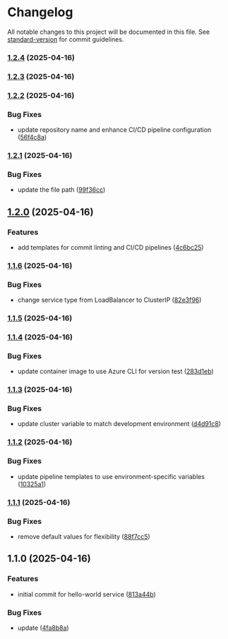 # Changelog

All notable changes to this project will be documented in this file. See [standard-version](https://github.com/conventional-changelog/standard-version) for commit guidelines.

### [1.2.4](https://dev.azure.com/kmanzoor/aks-demos/_git/hello-world-java-service/compare/1.2.3...1.2.4) (2025-04-16)

### [1.2.3](https://dev.azure.com/kmanzoor/aks-demos/_git/hello-world-java-service/compare/1.2.2...1.2.3) (2025-04-16)

### [1.2.2](https://dev.azure.com/kmanzoor/aks-demos/_git/hello-world-java-service/compare/1.2.1...1.2.2) (2025-04-16)


### Bug Fixes

* update repository name and enhance CI/CD pipeline configuration ([56f4c8a](https://dev.azure.com/kmanzoor/aks-demos/_git/hello-world-java-service/commit/56f4c8af3112b64bad661fc45af09b4da2f31582))

### [1.2.1](https://dev.azure.com/kmanzoor/aks-demos/_git/hello-world-java-service/compare/1.2.0...1.2.1) (2025-04-16)


### Bug Fixes

* update the file path ([99f36cc](https://dev.azure.com/kmanzoor/aks-demos/_git/hello-world-java-service/commit/99f36cc6f67014978a2e64331b59b4054f6e6be5))

## [1.2.0](https://dev.azure.com/kmanzoor/aks-demos/_git/hello-world-java-service/compare/1.1.6...1.2.0) (2025-04-16)


### Features

* add templates for commit linting and CI/CD pipelines ([4c6bc25](https://dev.azure.com/kmanzoor/aks-demos/_git/hello-world-java-service/commit/4c6bc258f725cc710a3231f6a3edc217c3c46a92))

### [1.1.6](https://dev.azure.com/kmanzoor/aks-demos/_git/hello-world-java-service/compare/1.1.5...1.1.6) (2025-04-16)


### Bug Fixes

* change service type from LoadBalancer to ClusterIP ([82e3f96](https://dev.azure.com/kmanzoor/aks-demos/_git/hello-world-java-service/commit/82e3f96686d96793003c6f797ca75f789e5a44a2))

### [1.1.5](https://dev.azure.com/kmanzoor/aks-demos/_git/hello-world-java-service/compare/1.1.4...1.1.5) (2025-04-16)

### [1.1.4](https://dev.azure.com/kmanzoor/aks-demos/_git/hello-world-java-service/compare/1.1.3...1.1.4) (2025-04-16)


### Bug Fixes

* update container image to use Azure CLI for version test ([283d1eb](https://dev.azure.com/kmanzoor/aks-demos/_git/hello-world-java-service/commit/283d1eb9980458dac58f64e5c54c1868f688b3cf))

### [1.1.3](https://dev.azure.com/kmanzoor/aks-demos/_git/hello-world-java-service/compare/1.1.2...1.1.3) (2025-04-16)


### Bug Fixes

* update cluster variable to match development environment ([d4d91c8](https://dev.azure.com/kmanzoor/aks-demos/_git/hello-world-java-service/commit/d4d91c827b45d1da4f096bb5e2a682074fb9f8bf))

### [1.1.2](https://dev.azure.com/kmanzoor/aks-demos/_git/hello-world-java-service/compare/1.1.1...1.1.2) (2025-04-16)


### Bug Fixes

* update pipeline templates to use environment-specific variables ([10325a1](https://dev.azure.com/kmanzoor/aks-demos/_git/hello-world-java-service/commit/10325a18216473b573e8165ae3f6ab44cbdc8f96))

### [1.1.1](https://dev.azure.com/kmanzoor/aks-demos/_git/hello-world-java-service/compare/1.1.0...1.1.1) (2025-04-16)


### Bug Fixes

* remove default values for flexibility ([88f7cc5](https://dev.azure.com/kmanzoor/aks-demos/_git/hello-world-java-service/commit/88f7cc52c168a01f41f38fdc61a988dd4d0e72c4))

## 1.1.0 (2025-04-16)


### Features

* initial commit for hello-world service ([813a44b](https://dev.azure.com/kmanzoor/aks-demos/_git/hello-world-java-service/commit/813a44b85a01cae41ef61ad68c58b3c53349f30e))


### Bug Fixes

* update ([4fa8b8a](https://dev.azure.com/kmanzoor/aks-demos/_git/hello-world-java-service/commit/4fa8b8af95655caf51dfab3486ee348f44cb2ac1))
